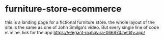 # furniture-store-ecommerce
this is a landing page for a fictional furniture store.
the whole layout of the site is the same as one of John Smilga's video.
But every single line of code is mine.
link for the app https://elegant-mahavira-066874.netlify.app/
